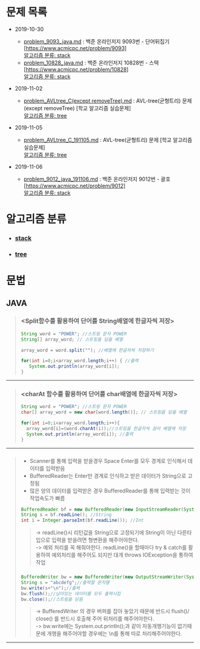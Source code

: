 # 문제 목록

- 2019-10-30
  - [problem_9093_java.md](https://github.com/DevLimK1/Algorithm/blob/master/stack/problem_9093_java.md) : 백준 온라인저지 9093번 - 단어뒤집기 [https://www.acmicpc.net/problem/9093]<br>
    [알고리즘 분류: stack](https://github.com/DevLimK1/Algorithm/tree/master/stack)
  - [problem_10828_java.md](https://github.com/DevLimK1/Algorithm/blob/master/stack/problem_10828_java.md) : 백준 온라인저지 10828번 - 스택 [https://www.acmicpc.net/problem/10828]<br>
    [알고리즘 분류: stack](https://github.com/DevLimK1/Algorithm/tree/master/stack)
- 2019-11-02

  - [problem_AVLtree_C(except removeTree).md](<https://github.com/DevLimK1/Algorithm/blob/master/tree/problem_AVLtree_C(except%20removeTree)191102.md>) : AVL-tree(균형트리) 문제 (except removeTree) [학교 알고리즘 실습문제]<br>
    [알고리즘 분류: tree](https://github.com/DevLimK1/Algorithm/tree/master/tree)

- 2019-11-05

  - [problem_AVLtree_C_191105.md](https://github.com/DevLimK1/Algorithm/blob/master/tree/problem_AVLtree_C_191105.md) : AVL-tree(균형트리) 문제 [학교 알고리즘 실습문제] <br>
    [알고리즘 분류: tree](https://github.com/DevLimK1/Algorithm/tree/master/tree)

- 2019-11-06
  - [problem_9012_java_191106.md](https://github.com/DevLimK1/Algorithm/blob/master/stack/problem_9012_java_191106.md) : 백준 온라인저지 9012번 - 괄호
    [https://www.acmicpc.net/problem/9012]<br>
    [알고리즘 분류: stack](https://github.com/DevLimK1/Algorithm/tree/master/stack)

# 알고리즘 분류

- ### [stack](https://github.com/DevLimK1/Algorithm/tree/master/stack)
- ### [tree](https://github.com/DevLimK1/Algorithm/tree/master/tree)

# 문법

## JAVA

> ### <Split함수를 활용하여 단어를 String배열에 한글자씩 저장>
>
> ```java
> String word = "POWER"; //스트링 문자 POWER
> String[] array_word; // 스트링을 담을 배열
>
> array_word = word.split(""); //배열에 한글자씩 저장하기
>
> for(int i=0;i<array_word.length;i++) { //출력
>    System.out.println(array_word[i]);
> }
> ```

---

> ### <charAt 함수를 활용하여 단어를 char배열에 한글자씩 저장>
>
> ```java
> String word = "POWER"; //스트링 문자 POWER
> char[] array_word = new char[word.length()]; // 스트링을 담을 배열
>
> for(int i=0;i<array_word.length;i++){
> 	array_word[i]=(word.charAt(i));//스트링을 한글자씩 끊어 배열에 저장
> 	System.out.println(array_word[i]); //출력
> }
> ```

---

<!-- https://coding-factory.tistory.com/73 -->

> ### <BufferedReader>
>
> - Scanner를 통해 입력을 받을경우 Space Enter를 모두 경계로 인식해서 데이터를 입력받음
> - BufferedReader는 Enter만 경계로 인식하고 받은 데이터가 String으로 고정됨
> - 많은 양의 데이터를 입력받은 경우 BufferedReader를 통해 입력받는 것이 작업속도가 빠름
>
> ```java
> BufferedReader bf = new BufferedReader(new InputStreamReader(System.in)); //선언
> String s = bf.readLine(); //String
> int i = Integer.parseInt(bf.readLine()); //Int
> ```
>
> > -> readLine()시 리턴값을 String으로 고정되기에 String이 아닌 다른타입으로 입력을 받을려면 형변환을 해주어야한다.<br>
> > -> 예외 처리를 꼭 해줘야한다. readLine()을 할때마다 try & catch를 활용하여 예외처리를 해주어도 되지만 대개 throws IOException을 통하여 작업
>
> ### <BufferedWriter>
>
> ```java
> BufferedWriter bw = new BufferedWriter(new OutputStreamWriter(System.out));//선언
> String s = "abcdefg";//출력할 문자열
> bw.write(s+"\n");//출력
> bw.flush();//남아있는 데이터를 모두 출력시킴
> bw.close();//스트림을 닫음
> ```
>
> > -> BufferedWriter 의 경우 버퍼를 잡아 놓았기 때문에 반드시 flush()/ close() 를 반드시 호출해 주어 뒤처리를 해주어야한다.<br>
> > -> bw.write에는 System.out.println();과 같이 자동개행기능이 없기때문에 개행을 해주어야할 경우에는 \n를 통해 따로 처리해주어야한다.

<!-- https://coding-factory.tistory.com/251 -->

---
